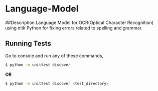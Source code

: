 Language-Model
================
##Description
Language Model for OCR(Optical Character Recognition) using nltk Python for fixing errors related to spelling and grammar.

## Running Tests
Go to console and run any of these commands,

```bash
$ python -m unittest discover
```

**OR**

```bash
$ python -m unittest discover <test_directory>

```